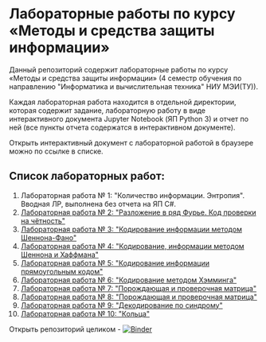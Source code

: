 # Лабораторные работы по курсу «Методы и средства защиты информации»

Данный репозиторий содержит лабораторные работы по курсу «Методы и средства защиты информации» (4 семестр обучения по направлению "Информатика и вычислительная техника" НИУ МЭИ(ТУ)). 

Каждая лабораторная работа находится в отдельной директории, которая содержит задание, лабораторную работу в виде интерактивного документа Jupyter Notebook (ЯП Python 3) и отчет по ней (все пункты отчета содержатся в интерактивном документе).

Открыть интерактивный документ с лабораторной работой в браузере можно по ссылке в списке.

## Список лабораторных работ:
1. Лабораторная работа № 1: "Количество информации. Энтропия". Вводная ЛР, выполнена без отчета на ЯП C#. 
2. [Лабораторная работа № 2: "Разложение в ряд Фурье. Код проверки на чётность"](https://mybinder.org/v2/gh/rvost/MiSZI/master?filepath=Lab02%2FLab02.ipynb)
3. [Лабораторная работа № 3: "Кодирование информации методом Шеннона-Фано"](https://mybinder.org/v2/gh/rvost/MiSZI/master?filepath=Lab03%2FLab03.ipynb)
4. [Лабораторная работа № 4: "Кодирование, информации методом Шеннона и Хаффмана"](https://mybinder.org/v2/gh/rvost/MiSZI/master?filepath=Lab04%2FLab04.ipynb)
5. [Лабораторная работа № 5: "Кодирование информации прямоугольным кодом"](https://mybinder.org/v2/gh/rvost/MiSZI/master?filepath=Lab05%2FLab05.ipynb)
6. [Лабораторная работа № 6: "Кодирование методом Хэмминга"](https://mybinder.org/v2/gh/rvost/MiSZI/master?filepath=Lab06%2FLab06.ipynb)
7. [Лабораторная работа № 7: "Порождающая и проверочная матрица"](https://mybinder.org/v2/gh/rvost/MiSZI/master?filepath=Lab07%2FLab07.ipynb)
8. [Лабораторная работа № 8: "Порождающая и проверочная матрица"](https://mybinder.org/v2/gh/rvost/MiSZI/master?filepath=Lab08%2FLab08.ipynb)
9. [Лабораторная работа № 9: "Декодирование по синдрому"](https://mybinder.org/v2/gh/rvost/MiSZI/master?filepath=Lab09%2FLab09.ipynb)
10. [Лабораторная работа № 10: "Кольца"](https://mybinder.org/v2/gh/rvost/MiSZI/master?filepath=Lab10%2FLab10.ipynb)

Открыть репозиторий целиком - [![Binder](https://mybinder.org/badge_logo.svg)](https://mybinder.org/v2/gh/rvost/MiSZI/master)